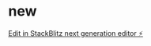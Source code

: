 # new

[Edit in StackBlitz next generation editor ⚡️](https://stackblitz.com/~/github.com/Mrnikhil555/new)
